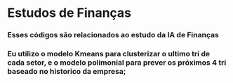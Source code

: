 # Estudos de Finanças

### Esses códigos são relacionados ao estudo da IA de Finanças
### Eu utilizo o modelo Kmeans para clusterizar o ultimo tri de cada setor, e o modelo polimonial para prever os próximos 4 tri baseado no historico da empresa;
